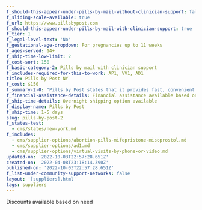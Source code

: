 ```yaml
---
f_should-this-appear-under-pills-by-mail-without-clinician-support: false
f_sliding-scale-available: true
f_url: https://www.pillsbypost.com
f_should-this-appear-under-pills-by-mail-with-clinician-support: true
f_tier: 1
f_legal-level-text: 'No'
f_gestational-age-dropdown: For pregnancies up to 11 weeks
f_ages-served: 14+
f_ship-time-low-limit: 2
f_cost-sort: 150
f_basic-category-2: Pills by mail with clinician support
f_includes-required-for-this-to-work: AP1, VV1, AD1
title: Pills by Post NY
f_cost: $150
f_summary-2-0: "Pills by Post states that it provides fast, convenient telehealth access to abortion pills for those who qualify medically. Our mission is to one day see a world where every child is by choice, where no one who does not want to be pregnant is forced to remain pregnant. \_We want abortion to be safe and easily accessible to all regardless of race, education or social status."
f_financial-assistance-details: Financial assistance available based on need
f_ship-time-details: Overnight shipping option available
f_display-name: Pills by Post
f_ship-time: 1-5 days
slug: pills-by-post-2
f_states-test:
  - cms/states/new-york.md
f_includes:
  - cms/supplier-options/abortion-pills-mifepristone-misoprostol.md
  - cms/supplier-options/ad1.md
  - cms/supplier-options/virtual-visits-by-phone-or-video.md
updated-on: '2022-10-03T22:57:28.651Z'
created-on: '2022-04-08T23:18:14.390Z'
published-on: '2022-10-03T22:57:28.651Z'
f_list-under-community-support-networks: false
layout: '[suppliers].html'
tags: suppliers
---
```


Discounts available based on need
